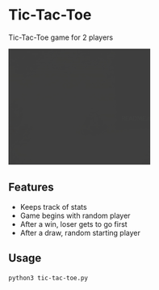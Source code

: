 # Tic-Tac-Toe
Tic-Tac-Toe game for 2 players

![Ping example](images/gameplay.gif)

## Features
* Keeps track of stats
* Game begins with random player
* After a win, loser gets to go first
* After a draw, random starting player

## Usage
```shell
python3 tic-tac-toe.py
```
